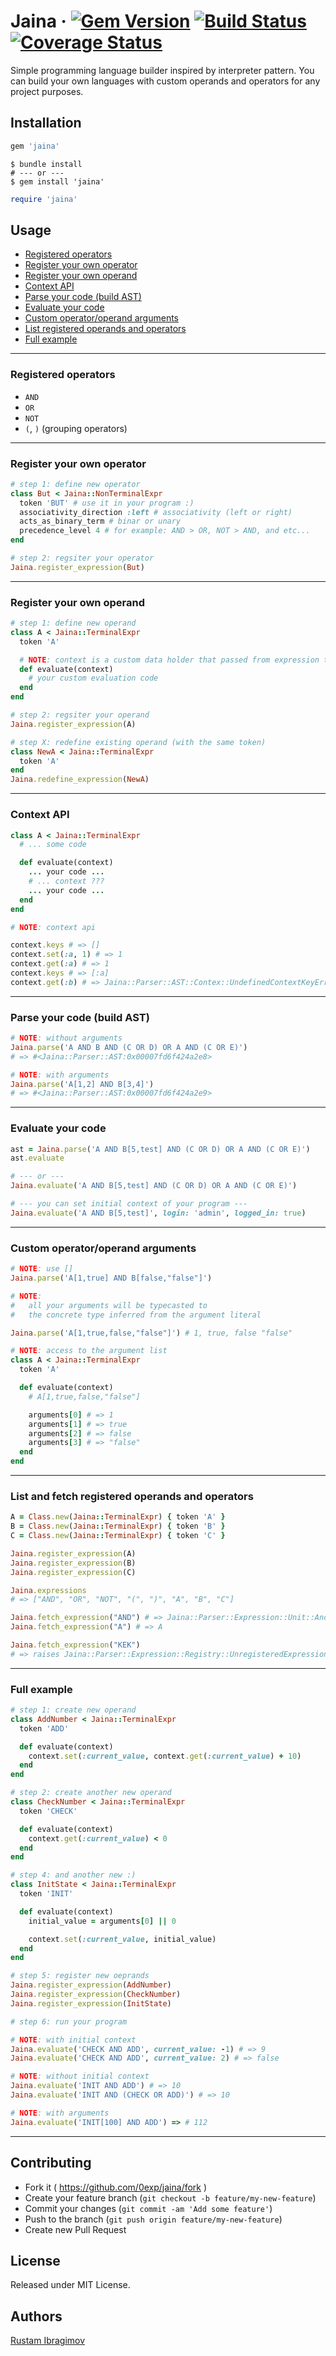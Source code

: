 # Jaina  &middot; [![Gem Version](https://badge.fury.io/rb/jaina.svg)](https://badge.fury.io/rb/jaina) [![Build Status](https://travis-ci.org/0exp/jaina.svg?branch=master)](https://travis-ci.org/0exp/jaina) [![Coverage Status](https://coveralls.io/repos/github/0exp/jaina/badge.svg?branch=master)](https://coveralls.io/github/0exp/jaina?branch=master)

Simple programming language builder inspired by interpreter pattern.
You can build your own languages with custom operands and operators for any project purposes.

## Installation

```ruby
gem 'jaina'
```

```shell
$ bundle install
# --- or ---
$ gem install 'jaina'
```

```ruby
require 'jaina'
```

## Usage

- [Registered operators](#registered-operators)
- [Register your own operator](#register-your-own-operator)
- [Register your own operand](#register-your-own-operand)
- [Context API](#context-api)
- [Parse your code (build AST)](#parse-your-code-build-ast)
- [Evaluate your code](#evaluate-your-code)
- [Custom operator/operand arguments](#custom-operatoroperand-arguments)
- [List registered operands and operators](#list-and-fetch-registered-operands-and-operators)
- [Full example](#full-example)

---

### Registered operators

- `AND`
- `OR`
- `NOT`
- `(`, `)` (grouping operators)

---

### Register your own operator

```ruby
# step 1: define new operator
class But < Jaina::NonTerminalExpr
  token 'BUT' # use it in your program :)
  associativity_direction :left # associativity (left or right)
  acts_as_binary_term # binar or unary
  precedence_level 4 # for example: AND > OR, NOT > AND, and etc...
end

# step 2: regsiter your operator
Jaina.register_expression(But)
```

---

### Register your own operand

```ruby
# step 1: define new operand
class A < Jaina::TerminalExpr
  token 'A'

  # NOTE: context is a custom data holder that passed from expression to expression
  def evaluate(context)
    # your custom evaluation code
  end
end

# step 2: regsiter your operand
Jaina.register_expression(A)

# step X: redefine existing operand (with the same token)
class NewA < Jaina::TerminalExpr
  token 'A'
end
Jaina.redefine_expression(NewA)
```

---

### Context API

```ruby
class A < Jaina::TerminalExpr
  # ... some code

  def evaluate(context)
    ... your code ...
    # ... context ???
    ... your code ...
  end
end

# NOTE: context api

context.keys # => []
context.set(:a, 1) # => 1
context.get(:a) # => 1
context.keys # => [:a]
context.get(:b) # => Jaina::Parser::AST::Contex::UndefinedContextKeyError
```

---

### Parse your code (build AST)

```ruby
# NOTE: without arguments
Jaina.parse('A AND B AND (C OR D) OR A AND (C OR E)')
# => #<Jaina::Parser::AST:0x00007fd6f424a2e8>

# NOTE: with arguments
Jaina.parse('A[1,2] AND B[3,4]')
# => #<Jaina::Parser::AST:0x00007fd6f424a2e9>
```

---

### Evaluate your code

```ruby
ast = Jaina.parse('A AND B[5,test] AND (C OR D) OR A AND (C OR E)')
ast.evaluate

# --- or ---
Jaina.evaluate('A AND B[5,test] AND (C OR D) OR A AND (C OR E)')

# --- you can set initial context of your program ---
Jaina.evaluate('A AND B[5,test]', login: 'admin', logged_in: true)
```

---

### Custom operator/operand arguments

```ruby
# NOTE: use []
Jaina.parse('A[1,true] AND B[false,"false"]')

# NOTE:
#   all your arguments will be typecasted to
#   the concrete type inferred from the argument literal

Jaina.parse('A[1,true,false,"false"]') # 1, true, false "false"

# NOTE: access to the argument list
class A < Jaina::TerminalExpr
  token 'A'

  def evaluate(context)
    # A[1,true,false,"false"]

    arguments[0] # => 1
    arguments[1] # => true
    arguments[2] # => false
    arguments[3] # => "false"
  end
end
```

---

### List and fetch registered operands and operators

```ruby
A = Class.new(Jaina::TerminalExpr) { token 'A' }
B = Class.new(Jaina::TerminalExpr) { token 'B' }
C = Class.new(Jaina::TerminalExpr) { token 'C' }

Jaina.register_expression(A)
Jaina.register_expression(B)
Jaina.register_expression(C)

Jaina.expressions
# => ["AND", "OR", "NOT", "(", ")", "A", "B", "C"]

Jaina.fetch_expression("AND") # => Jaina::Parser::Expression::Unit::And
Jaina.fetch_expression("A") # => A

Jaina.fetch_expression("KEK")
# => raises Jaina::Parser::Expression::Registry::UnregisteredExpressionError
```

---

### Full example

```ruby
# step 1: create new operand
class AddNumber < Jaina::TerminalExpr
  token 'ADD'

  def evaluate(context)
    context.set(:current_value, context.get(:current_value) + 10)
  end
end

# step 2: create another new operand
class CheckNumber < Jaina::TerminalExpr
  token 'CHECK'

  def evaluate(context)
    context.get(:current_value) < 0
  end
end

# step 4: and another new :)
class InitState < Jaina::TerminalExpr
  token 'INIT'

  def evaluate(context)
    initial_value = arguments[0] || 0

    context.set(:current_value, initial_value)
  end
end

# step 5: register new oeprands
Jaina.register_expression(AddNumber)
Jaina.register_expression(CheckNumber)
Jaina.register_expression(InitState)

# step 6: run your program

# NOTE: with initial context
Jaina.evaluate('CHECK AND ADD', current_value: -1) # => 9
Jaina.evaluate('CHECK AND ADD', current_value: 2) # => false

# NOTE: without initial context
Jaina.evaluate('INIT AND ADD') # => 10
Jaina.evaluate('INIT AND (CHECK OR ADD)') # => 10

# NOTE: with arguments
Jaina.evaluate('INIT[100] AND ADD') => # 112
```

---

## Contributing

- Fork it ( https://github.com/0exp/jaina/fork )
- Create your feature branch (`git checkout -b feature/my-new-feature`)
- Commit your changes (`git commit -am 'Add some feature'`)
- Push to the branch (`git push origin feature/my-new-feature`)
- Create new Pull Request

## License

Released under MIT License.

## Authors

[Rustam Ibragimov](https://github.com/0exp)
